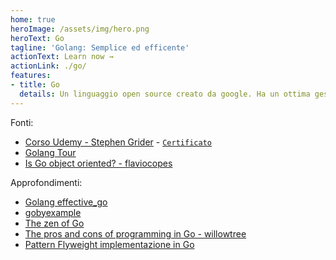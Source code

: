 ```yaml
---
home: true
heroImage: /assets/img/hero.png
heroText: Go
tagline: 'Golang: Semplice ed efficente'
actionText: Learn now →
actionLink: ./go/
features:
- title: Go
  details: Un linguaggio open source creato da google. Ha un ottima gestione della concorrenza, un innovativo approccio alla OOP (ad esempio non vi è l'ereditarietà, solo la composizione) ed è stato usato per creare applicazioni come Docker e K8s.
---
```

Fonti:<br>
- [Corso Udemy - Stephen Grider](https://www.udemy.com/course/go-the-complete-developers-guide/) - [`Certificato`](/assets/UC-9e1682e5-4244-4cf8-b4fa-cc8a8189a54f.pdf)
- [Golang Tour](https://tour.golang.org)
- [Is Go object oriented? - flaviocopes](https://flaviocopes.com/golang-is-go-object-oriented/)

Approfondimenti:<br>
- [Golang effective_go](https://golang.org/doc/effective_go.html)
- [gobyexample](http://gobyexample.com)
- [The zen of Go](https://dave.cheney.net/2020/02/23/the-zen-of-go)
- [The pros and cons of programming in Go - willowtree](https://willowtreeapps.com/ideas/the-pros-and-cons-of-programming-in-go)
- [Pattern Flyweight implementazione in Go](https://link.medium.com/5JmX0nFeD4)
